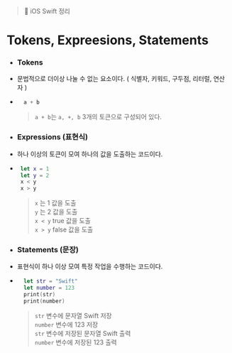   > 📝 iOS Swift 정리 
  
# Tokens, Expreesions, Statements

- ### Tokens

- 문법적으로 더이상 나눌 수 없는 요소이다. ( 식별자, 키워드, 구두점, 리터럴, 연산자 )

- ```swift
    a + b
    ```
    
    > `a + b`는 `a, +, b` 3개의 토큰으로 구성되어 있다.

- ### Expressions (표현식)

- 하나 이상의 토큰이 모여 하나의 값을 도출하는 코드이다.

-  ```swift
    let x = 1
    let y = 2
    x < y
    x > y
    ```
    >  `x` 는 1 값을 도출<br>
    >  `y` 는 2 값을 도출<br> 
    >  `x < y` true 값을 도출<br> 
    >  `x > y` false 값을 도출

- ### Statements (문장)  
    
- 표현식이 하나 이상 모여 특정 작업을 수행하는 코드이다.

- ```swift
    let str = "Swift"
    let number = 123
    print(str)
    print(number)
    ```
    > `str` 변수에 문자열 Swift 저장<br>
    > `number` 변수에 123 저장<br>
    > `str` 변수에 저장된 문자열 Swift 출력<br>
    > `number` 변수에 저장된 123 출력
